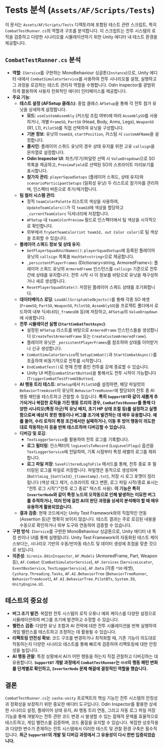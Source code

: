# Tests 분석 (`Assets/AF/Scripts/Tests`)

이 문서는 `Assets/AF/Scripts/Tests` 디렉토리에 포함된 테스트 관련 스크립트, 특히 `CombatTestRunner.cs`의 역할과 구조를 분석합니다. 이 스크립트는 전투 시스템의 로직을 검증하고 다양한 시나리오를 시뮬레이션하기 위한 Unity 에디터 내 테스트 환경을 제공합니다.

## `CombatTestRunner.cs` 분석

-   **역할**: `IService`를 구현하는 MonoBehaviour 싱글톤(`Instance`)으로, Unity 에디터 내에서 `CombatSimulatorService`를 사용하여 전투 시나리오를 설정, 실행하고 그 과정을 로깅하는 테스트 관리자 역할을 수행합니다. Odin Inspector를 광범위하게 활용하여 사용자 친화적인 에디터 인터페이스를 제공합니다.
-   **주요 기능**:
    -   **테스트 설정 (AFSetup 클래스)**: 중첩 클래스 `AFSetup`을 통해 각 전투 참가 유닛을 상세하게 설정합니다.
        -   **모드**: `useCustomAssembly` (커스텀 조립 여부)에 따라 `AssemblySO`를 사용하거나, 개별 `FrameSO`, `PartSO` (Head, Body, Arms, Legs), `WeaponSO` (R1, L1), `PilotSO`를 직접 선택하여 유닛을 구성합니다.
        -   **기본 정보**: 유닛의 `teamId`, `startPosition`, 커스텀 시 `customAFName`을 설정합니다.
        -   **콜사인**: 플레이어 스쿼드 유닛의 경우 상태 유지를 위한 고유 `callsign`을 문자열로 설정합니다.
        -   **Odin Inspector UI**: 파츠/무기/파일럿 선택 시 `ValueDropdown`으로 SO 목록을 제공하고, `PreviewField`로 선택된 SO의 스프라이트 미리보기를 표시합니다.
        -   **참가자 관리**: `playerSquadSetups` (플레이어 스쿼드, 상태 유지)와 `scenarioParticipantSetups` (일회성 유닛) 두 리스트로 참가자를 관리하며, 인스펙터 버튼으로 추가/제거합니다.
    -   **팀 컬러 시스템 관리**:
        -   정적 `teamColorPalette` 리스트의 색상을 사용하여, `UpdateTeamColors()`가 각 `teamId`에 색상을 할당하고 `_currentTeamColors` 딕셔너리에 저장합니다.
        -   `AFSetup` 내 `teamColorPreview` 필드로 인스펙터에서 팀 색상을 시각적으로 확인합니다.
        -   외부에서 `TryGetTeamColor(int teamId, out Color color)`로 팀 색상을 조회할 수 있습니다.
    -   **플레이어 스쿼드 정보 및 상태 유지**:
        -   `GetPlayerSquadUnitNames()`: `playerSquadSetups`에 등록된 플레이어 유닛의 `callsign` 목록을 `HashSet<string>`으로 제공합니다.
        -   `_persistentPlayerFrames` (Dictionary<string, ArmoredFrame>): 플레이어 스쿼드 유닛의 `ArmoredFrame` 인스턴스를 `callsign` 기준으로 전투 간에 상태를 유지합니다. 전투 시작 시 이 정보를 바탕으로 유닛을 재구성하거나 새로 생성합니다.
        -   `ResetPlayerSquadState()`: 저장된 플레이어 스쿼드 상태를 초기화합니다.
    -   **데이터베이스 로딩**: `LoadAllScriptableObjects()`를 통해 각종 SO 에셋(`FrameSO`, `PartSO`, `WeaponSO`, `PilotSO`, `AssemblySO`)을 프로젝트 폴더에서 로드하여 내부 딕셔너리(`_framesDB` 등)에 저장하고, `AFSetup`의 `ValueDropdown`에 사용합니다.
    -   **전투 시뮬레이션 실행 (`StartCombatTestAsync`)**:
        -   설정된 `AFSetup` 리스트를 바탕으로 `ArmoredFrame` 인스턴스들을 생성합니다 (`CreateTestArmoredFrame` 또는 `CreateCustomArmoredFrame`).
        -   플레이어 유닛은 `_persistentPlayerFrames`를 참조하여 상태를 이어받거나 신규 생성합니다.
        -   `CombatSimulatorService`의 `SetupCombat()`과 `StartCombatAsync()`를 호출하여 비동기적으로 전투를 시작합니다.
        -   `EndCombatTest()`로 현재 진행 중인 전투를 강제 종료할 수 있습니다.
        -   Unity UI 버튼(`combatStartButton`)을 통해서도 전투 시작이 가능합니다 (`TriggerCombatTestFromUIButton`).
    -   **AI 행동 트리 테스트**: `AFSetup`에서 `PilotSO`를 설정하면, 해당 파일럿의 `BehaviorTreeAsset`이 유닛의 `BehaviorTreeRunner`에 할당되어 전투 중 AI 행동 패턴을 테스트하고 관찰할 수 있습니다. **특히 `SupportBT`와 같이 새롭게 추가되거나 복잡한 로직을 가진 행동 트리의 경우, `CombatTestRunner`를 통해 다양한 시나리오(특정 아군/적 유닛 배치, 초기 HP 상태 조절 등)를 설정하고 실행함으로써 예상치 못한 행동이나 버그를 조기에 발견하는 데 매우 유용합니다. 예를 들어, 수리 로직이 특정 조건에서만 실패하거나, 이동 후 방어 행동이 의도한 대로 작동하는지 등을 반복 테스트하며 디버깅할 수 있습니다.**
    -   **디버깅 및 로깅**:
        -   `TextLoggerService`를 활용하여 전투 로그를 기록합니다.
        -   **로그 필터링**: 인스펙터의 `logLevelsToRecord` (`LogLevelFlags`) 옵션을 `TextLoggerService`에 전달하여, 기록 시점부터 특정 레벨의 로그를 제외합니다.
        -   **로그 파일 저장**: `SaveFilteredLogToFile` 메서드를 통해, 전투 종료 후 필터링된 로그를 파일로 저장합니다. 파일명은 동적으로 생성되며(`BattleLog_{battleId}_{timestamp}.txt`), 저장 시 로그 포맷이 정리됩니다 (색상 태그 제거, 스프라이트 태그 변환, 로그 파일 시작/종료 표시는 "전투 로그 시작"/"전투 로그 종료" 텍스트 사용). **이 기능은 특히 `InverterNode`와 같이 특정 노드의 오작동으로 인해 발생하는 미묘한 버그를 추적하거나, 여러 턴에 걸친 AI의 판단 과정을 상세히 분석해야 할 때 매우 유용하게 활용되었습니다.**
    -   **결과 검증**: 현재 코드에서는 Unity Test Framework와의 직접적인 연동(Assertion 등)은 명확히 보이지 않습니다. 테스트 결과는 주로 로깅된 내용을 수동으로 확인하거나 외부 도구와 연동하여 검증할 수 있습니다.
-   **구현 방식**: `IService`를 구현한 MonoBehaviour 싱글톤으로, Unity 에디터 내 특정 씬이나 UI를 통해 실행됩니다. Unity Test Framework의 자동화된 테스트 케이스보다는, 시나리오 기반의 수동/반자동 테스트 및 데이터 생성에 초점을 맞춘 것으로 보입니다.
-   **의존성**: `Sirenix.OdinInspector`, `AF.Models` (ArmoredFrame, Part, Weapon 등), `AF.Combat` (`CombatSimulatorService`), `AF.Services` (`ServiceLocator`, `EventBusService`, `TextLoggerService`), `AF.Data` (각종 `*SO` 에셋), `Cysharp.Threading.Tasks`, `AF.AI.BehaviorTree` (`BehaviorTreeRunner`, `BehaviorTreeAsset`), `AF.AI.BehaviorTree.PilotBTs`, `System.IO`, `UnityEngine.UI`.

## 테스트의 중요성

-   **버그 조기 발견**: 복잡한 전투 시스템의 로직 오류나 예외 케이스를 다양한 설정으로 시뮬레이션하여 버그를 조기에 발견하고 수정할 수 있습니다.
-   **밸런스 검증**: 다양한 유닛 조합과 AI 전략에 대한 전투 시뮬레이션을 반복 실행하여 게임 밸런스를 테스트하고 조정하는 데 활용될 수 있습니다.
-   **리팩토링 안전성 확보**: 코드 구조를 변경하거나 최적화할 때, 기존 기능이 의도대로 작동하는지 다양한 시나리오 테스트를 통해 빠르게 검증하여 리팩토링에 대한 안정성을 높입니다.
-   **AI 행동 관찰**: 특정 상황에서 AI가 어떤 행동을 하는지 직접 관찰하고 디버깅하는 데 유용합니다. **`SupportBT` 개발 과정에서 `CombatTestRunner`는 `사샤`의 행동 패턴 변화를 단계별로 확인하고, `InverterNode` 문제 해결에 결정적인 역할을 했습니다.**

## 결론

`CombatTestRunner.cs`는 `sasha-unity` 프로젝트의 핵심 기능인 전투 시스템의 안정성과 정확성을 보장하기 위한 중요한 에디터 도구입니다. Odin Inspector를 활용한 상세한 시나리오 설정, 플레이어 상태 유지, AI 행동 트리 연동, 그리고 자동 로그 파일 저장 기능을 통해 개발자는 전투 관련 코드 변경 시 발생할 수 있는 잠재적 문제를 효율적으로 테스트하고, 게임 밸런스를 검증하며, 코드 품질을 유지할 수 있습니다. 복잡한 상호작용과 다양한 변수가 존재하는 전투 시스템에서 이러한 테스트 및 관찰 환경 구축은 필수적입니다. **최근 `SupportBT`의 개발 및 디버깅 과정에서 그 유용성이 다시 한번 입증되었습니다.** 